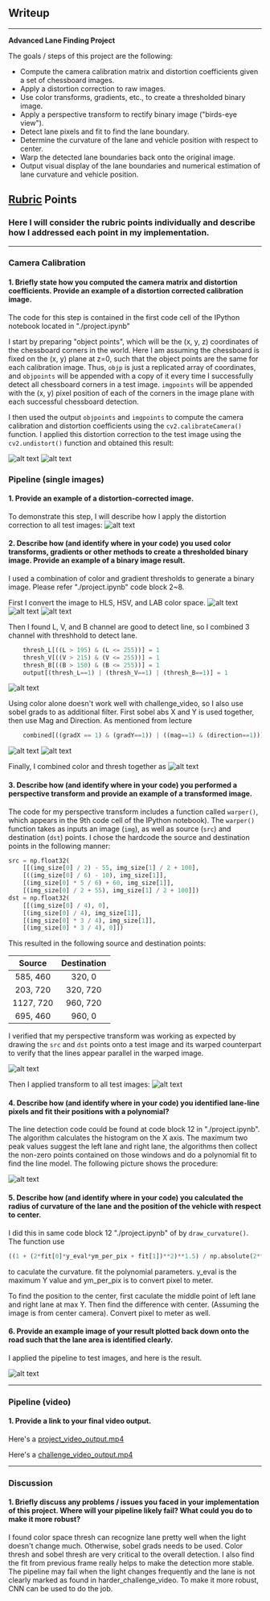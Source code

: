## Writeup

---

**Advanced Lane Finding Project**

The goals / steps of this project are the following:

* Compute the camera calibration matrix and distortion coefficients given a set of chessboard images.
* Apply a distortion correction to raw images.
* Use color transforms, gradients, etc., to create a thresholded binary image.
* Apply a perspective transform to rectify binary image ("birds-eye view").
* Detect lane pixels and fit to find the lane boundary.
* Determine the curvature of the lane and vehicle position with respect to center.
* Warp the detected lane boundaries back onto the original image.
* Output visual display of the lane boundaries and numerical estimation of lane curvature and vehicle position.

[//]: # (Image References)

[image1]: ./output_images/find_corner.png "Find Corners"
[image2]: ./output_images/undistort_chessboard.png "Undistort Chessboard Example"
[image3]: ./output_images/undistorted.png "Undistort Test Images"
[image4]: ./output_images/hls.png "Test Images in HLS color space"
[image5]: ./output_images/hsv.png "Test Images in HSV color space"
[image6]: ./output_images/lab.png "Test Images in LAB color space"
[image7]: ./output_images/color_thresh.png "Color Threshed Test Images"
[image8]: ./output_images/sobel_abs_x_y.png "Sobel Thresh Grads in abs X and Y"
[image9]: ./output_images/sobel_mag_direction.png "Sobel Thresh Magnititude and Direction"
[image10]: ./output_images/color_grads_thresh.png "Color and Sobel Thresh Test Images"
[image11]: ./output_images/perpective_transform_thresh.png "Perspective Transformation for threshed images"
[image12]: ./output_images/perpective_transformed_test_images.png "Perspective Transformation for All Test Images"
[image13]: ./output_images/draw_line.png "Detected Lane Areas for All Test Images Side by Side"
[image14]: ./output_images/pipeline_test.png "Final output of Processed Test Images"
[video1]: ./project_video_output.mp4 "Video Output"
[video2]: ./challenge_video_output.mp4 "Challenge Video Output"

## [Rubric](https://review.udacity.com/#!/rubrics/571/view) Points

### Here I will consider the rubric points individually and describe how I addressed each point in my implementation.  

---

### Camera Calibration

#### 1. Briefly state how you computed the camera matrix and distortion coefficients. Provide an example of a distortion corrected calibration image.

The code for this step is contained in the first code cell of the IPython notebook located in "./project.ipynb"

I start by preparing "object points", which will be the (x, y, z) coordinates of the chessboard corners in the world. Here I am assuming the chessboard is fixed on the (x, y) plane at z=0, such that the object points are the same for each calibration image.  Thus, `objp` is just a replicated array of coordinates, and `objpoints` will be appended with a copy of it every time I successfully detect all chessboard corners in a test image.  `imgpoints` will be appended with the (x, y) pixel position of each of the corners in the image plane with each successful chessboard detection.  

I then used the output `objpoints` and `imgpoints` to compute the camera calibration and distortion coefficients using the `cv2.calibrateCamera()` function.  I applied this distortion correction to the test image using the `cv2.undistort()` function and obtained this result: 

![alt text][image1]
![alt text][image2]

### Pipeline (single images)

#### 1. Provide an example of a distortion-corrected image.

To demonstrate this step, I will describe how I apply the distortion correction to all test images:
![alt text][image3]

#### 2. Describe how (and identify where in your code) you used color transforms, gradients or other methods to create a thresholded binary image.  Provide an example of a binary image result.

I used a combination of color and gradient thresholds to generate a binary image. Please refer "./project.ipynb" code block 2~8. 

First I convert the image to HLS, HSV, and LAB color space. 
![alt text][image4]
![alt text][image5]
![alt text][image6]

Then I found L, V, and B channel are good to detect line, so I combined 3 channel with threshhold to detect lane. 
```python
    thresh_L[((L > 195) & (L <= 255))] = 1
    thresh_V[((V > 215) & (V <= 255))] = 1
    thresh_B[((B > 150) & (B <= 255))] = 1
    output[(thresh_L==1) | (thresh_V==1) | (thresh_B==1)] = 1
```
![alt text][image7]

Using color alone doesn't work well with challenge_video, so I also use sobel grads to as additional filter. 
First sobel abs X and Y is used together, then use Mag and Direction. As mentioned from lecture
```python
    combined[((gradX == 1) & (gradY==1)) | ((mag==1) & (direction==1))] = 1
```
![alt text][image8]
![alt text][image9]

Finally, I combined color and thresh together as
![alt text][image10]



#### 3. Describe how (and identify where in your code) you performed a perspective transform and provide an example of a transformed image.

The code for my perspective transform includes a function called `warper()`, which appears in the 9th code cell of the IPython notebook).  The `warper()` function takes as inputs an image (`img`), as well as source (`src`) and destination (`dst`) points.  I chose the hardcode the source and destination points in the following manner:

```python
src = np.float32(
    [[(img_size[0] / 2) - 55, img_size[1] / 2 + 100],
    [((img_size[0] / 6) - 10), img_size[1]],
    [(img_size[0] * 5 / 6) + 60, img_size[1]],
    [(img_size[0] / 2 + 55), img_size[1] / 2 + 100]])
dst = np.float32(
    [[(img_size[0] / 4), 0],
    [(img_size[0] / 4), img_size[1]],
    [(img_size[0] * 3 / 4), img_size[1]],
    [(img_size[0] * 3 / 4), 0]])
```

This resulted in the following source and destination points:

| Source        | Destination   | 
|:-------------:|:-------------:| 
| 585, 460      | 320, 0        | 
| 203, 720      | 320, 720      |
| 1127, 720     | 960, 720      |
| 695, 460      | 960, 0        |

I verified that my perspective transform was working as expected by drawing the `src` and `dst` points onto a test image and its warped counterpart to verify that the lines appear parallel in the warped image.

![alt text][image11]

Then I applied transform to all test images: 
![alt text][image12]

#### 4. Describe how (and identify where in your code) you identified lane-line pixels and fit their positions with a polynomial?

The line detection code could be found at code block 12 in  "./project.ipynb". The algorithm calculates the histogram on the X axis. The maximum two peak values suggest the left lane and right lane, the algorithms then collect the non-zero points contained on those windows and do a polynomial fit to find the line model.  The following picture shows the procedure:

![alt text][image13]

#### 5. Describe how (and identify where in your code) you calculated the radius of curvature of the lane and the position of the vehicle with respect to center.

I did this in same code block 12 "./project.ipynb" of by `draw_curvature()`. The function use 
``` python
((1 + (2*fit[0]*y_eval*ym_per_pix + fit[1])**2)**1.5) / np.absolute(2*fit[0])
```
to caculate the curvature. fit the polynomial parameters. y_eval is the maximum Y value and ym_per_pix is to convert pixel to meter.

To find the position to the center, first caculate the middle point of left lane and right lane at max Y. Then find the difference with center. (Assuming the image is from center camera). Convert pixel to meter as well.


#### 6. Provide an example image of your result plotted back down onto the road such that the lane area is identified clearly.

I applied the pipeline to test images, and here is the result. 

![alt text][image14]

---

### Pipeline (video)

#### 1. Provide a link to your final video output.  

Here's a  [project_video_output.mp4](./project_video_output.mp4)

Here's a  [challenge_video_output.mp4](./challenge_video_output.mp4)


---

### Discussion

#### 1. Briefly discuss any problems / issues you faced in your implementation of this project.  Where will your pipeline likely fail?  What could you do to make it more robust?

I found color space thresh can recognize lane pretty well when the light doesn't change much. Otherwise, sobel grads needs to be used.  Color thresh and sobel thresh are very critical to the overall detection. I also find the fit from previous frame really helps to make the detection more stable. The pipeline may fail when the light changes frequently and the lane is not clearly marked as found in harder_challenge_video. To make it more robust, CNN can be used to do the job. 

